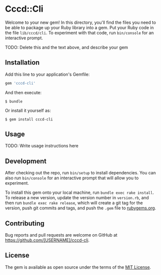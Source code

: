 # Cccd::Cli

Welcome to your new gem! In this directory, you'll find the files you need to be able to package up your Ruby library into a gem. Put your Ruby code in the file `lib/cccd/cli`. To experiment with that code, run `bin/console` for an interactive prompt.

TODO: Delete this and the text above, and describe your gem

## Installation

Add this line to your application's Gemfile:

```ruby
gem 'cccd-cli'
```

And then execute:

    $ bundle

Or install it yourself as:

    $ gem install cccd-cli

## Usage

TODO: Write usage instructions here

## Development

After checking out the repo, run `bin/setup` to install dependencies. You can also run `bin/console` for an interactive prompt that will allow you to experiment.

To install this gem onto your local machine, run `bundle exec rake install`. To release a new version, update the version number in `version.rb`, and then run `bundle exec rake release`, which will create a git tag for the version, push git commits and tags, and push the `.gem` file to [rubygems.org](https://rubygems.org).

## Contributing

Bug reports and pull requests are welcome on GitHub at https://github.com/[USERNAME]/cccd-cli.

## License

The gem is available as open source under the terms of the [MIT License](https://opensource.org/licenses/MIT).
